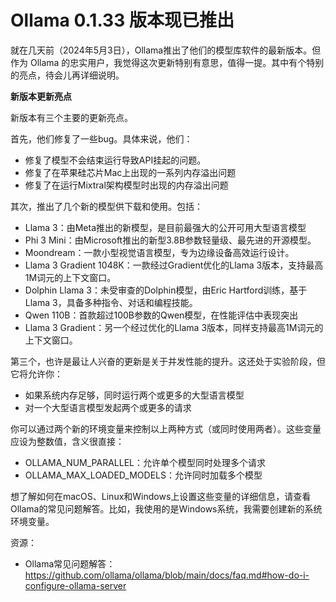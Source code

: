 # Ollama 0.1.33 版本现已推出
就在几天前（2024年5月3日），Ollama推出了他们的模型库软件的最新版本。但作为 Ollama 的忠实用户，我觉得这次更新特别有意思，值得一提。其中有个特别的亮点，待会儿再详细说明。

**新版本更新亮点**

新版本有三个主要的更新亮点。

首先，他们修复了一些bug。具体来说，他们：

- 修复了模型不会结束运行导致API挂起的问题。
- 修复了在苹果硅芯片Mac上出现的一系列内存溢出问题
- 修复了在运行Mixtral架构模型时出现的内存溢出问题

其次，推出了几个新的模型供下载和使用。包括：

- Llama 3：由Meta推出的新模型，是目前最强大的公开可用大型语言模型
- Phi 3 Mini：由Microsoft推出的新型3.8B参数轻量级、最先进的开源模型。
- Moondream：一款小型视觉语言模型，专为边缘设备高效运行设计。
- Llama 3 Gradient 1048K：一款经过Gradient优化的Llama 3版本，支持最高1M词元的上下文窗口。
- Dolphin Llama 3：未受审查的Dolphin模型，由Eric Hartford训练，基于Llama 3，具备多种指令、对话和编程技能。
- Qwen 110B：首款超过100B参数的Qwen模型，在性能评估中表现突出
- Llama 3 Gradient：另一个经过优化的Llama 3版本，同样支持最高1M词元的上下文窗口。

第三个，也许是最让人兴奋的更新是关于并发性能的提升。这还处于实验阶段，但它将允许你：

- 如果系统内存足够，同时运行两个或更多的大型语言模型
- 对一个大型语言模型发起两个或更多的请求

你可以通过两个新的环境变量来控制以上两种方式（或同时使用两者）。这些变量应设为整数值，含义很直接：

- OLLAMA_NUM_PARALLEL：允许单个模型同时处理多个请求
- OLLAMA_MAX_LOADED_MODELS：允许同时加载多个模型

想了解如何在macOS、Linux和Windows上设置这些变量的详细信息，请查看Ollama的常见问题解答。比如，我使用的是Windows系统，我需要创建新的系统环境变量。

资源：

- Ollama常见问题解答：https://github.com/ollama/ollama/blob/main/docs/faq.md#how-do-i-configure-ollama-server